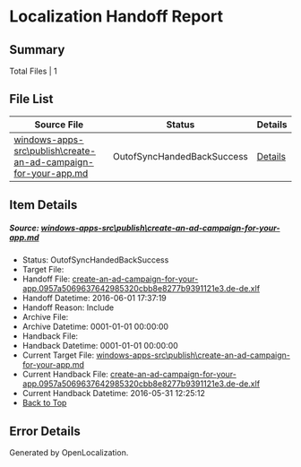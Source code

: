 # <a name='report-top'></a> Localization Handoff Report

## Summary
 Total Files | 1

## File List
 Source File | Status | Details 
 ----------- | ------ | ------- 
 [windows-apps-src\publish\create-an-ad-campaign-for-your-app.md](https://github.com/Microsoft/windows-apps/blob/ba56cb495cf2318a1b9791f3e8a7504a28b5d531/windows-apps-src/publish/create-an-ad-campaign-for-your-app.md) | OutofSyncHandedBackSuccess | [Details](#b94a96bc51d72377f68b39332d22776a3b333b463493)

## Item Details
##### <a name='b94a96bc51d72377f68b39332d22776a3b333b463493'></a> Source: [windows-apps-src\publish\create-an-ad-campaign-for-your-app.md](https://github.com/Microsoft/windows-apps/blob/ba56cb495cf2318a1b9791f3e8a7504a28b5d531/windows-apps-src/publish/create-an-ad-campaign-for-your-app.md)
* Status: OutofSyncHandedBackSuccess
* Target File: 
* Handoff File: [create-an-ad-campaign-for-your-app.0957a5069637642985320cbb8e8277b9391121e3.de-de.xlf](https://github.com/Microsoft/WDG.handoff/blob/66452d4d90595d83106a406687153c2c2b2037ff/ol-handoff/Microsoft/windows-apps.de-de/master/create-an-ad-campaign-for-your-app.0957a5069637642985320cbb8e8277b9391121e3.de-de.xlf)
* Handoff Datetime: 2016-06-01 17:37:19
* Handoff Reason: Include
* Archive File: 
* Archive Datetime: 0001-01-01 00:00:00
* Handback File: 
* Handback Datetime: 0001-01-01 00:00:00
* Current Target File: [windows-apps-src\publish\create-an-ad-campaign-for-your-app.md](https://github.com/Microsoft/windows-apps.de-de/blob/bc116d2542b0e55dbcea8b0066b22f4fe390f61b/windows-apps-src/publish/create-an-ad-campaign-for-your-app.md)
* Current Handback File: [create-an-ad-campaign-for-your-app.0957a5069637642985320cbb8e8277b9391121e3.de-de.xlf](https://github.com/Microsoft/WDG.handback/blob/1c9c9003998bb686554b589e6359b74d3157482b/ol-handback/Microsoft/windows-apps.de-de/master/create-an-ad-campaign-for-your-app.0957a5069637642985320cbb8e8277b9391121e3.de-de.xlf)
* Current Handback Datetime: 2016-05-31 12:25:12
* [Back to Top](#report-top)


## Error Details

Generated by OpenLocalization.
